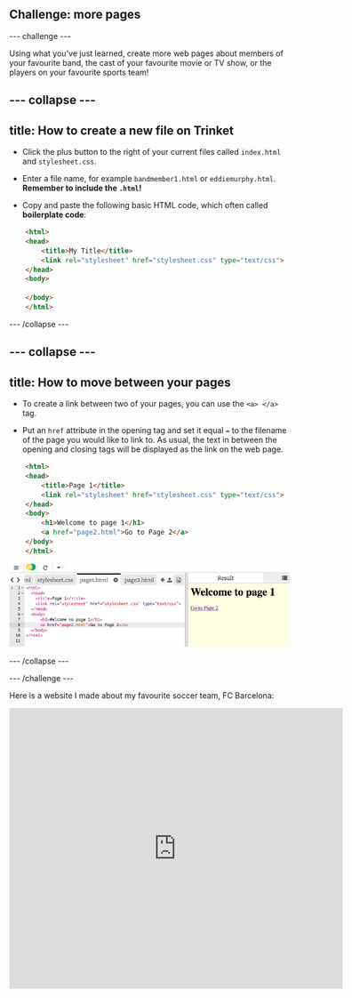 ## Challenge: more pages

--- challenge ---

Using what you've just learned, create more web pages about members of your favourite band, the cast of your favourite movie or TV show, or the players on your favourite sports team!

--- collapse ---
---
title: How to create a new file on Trinket
---

+ Click the plus button to the right of your current files called `index.html` and `stylesheet.css`.

+ Enter a file name, for example `bandmember1.html` or `eddiemurphy.html`. **Remember to include the `.html`!**

+ Copy and paste the following basic HTML code, which often called **boilerplate code**:

``` html
    <html>
    <head>
        <title>My Title</title>
        <link rel="stylesheet" href="stylesheet.css" type="text/css">
    </head>
    <body>

    </body>
    </html>
```

--- /collapse ---

--- collapse ---
---
title: How to move between your pages
---

+ To create a link between two of your pages, you can use the `<a> </a>` tag.

+ Put an `href` attribute in the opening tag and set it equal `=` to the filename of the page you would like to link to. As usual, the text in between the opening and closing tags will be displayed as the link on the web page.

``` html
    <html>
    <head>
        <title>Page 1</title>
        <link rel="stylesheet" href="stylesheet.css" type="text/css">
    </head>
    <body>
        <h1>Welcome to page 1</h1>
        <a href="page2.html">Go to Page 2</a>
    </body>
    </html>
```

![Local relative link](images/localRelativeLink.png)

--- /collapse ---

--- /challenge ---

Here is a website I made about my favourite soccer team, FC Barcelona:

<div class="trinket">
  <iframe src="https://trinket.io/embed/html/4dbd80d6d3?outputOnly=true&start=result" width="600" height="505" frameborder="0" marginwidth="0" marginheight="0" allowfullscreen>
  </iframe>
</div>
